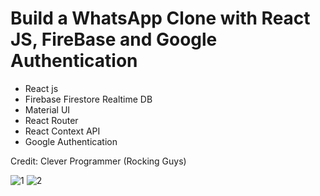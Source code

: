 # Build a WhatsApp Clone with React JS, FireBase and Google Authentication

- React js
- Firebase Firestore Realtime DB
- Material UI
- React Router
- React Context API
- Google Authentication

Credit: Clever Programmer (Rocking Guys)

<img src="/public.whatsapp1.png" alt="1" />
<img src="/public.whatsapp2.png" alt="2" />
